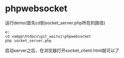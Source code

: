 # phpwebsocket
运行demo(首先cd到socket_server.php所在的路径)
```
e:
cd xampp\htdocs\git_waitui\phpwebsocket
php socket_server.php
```
启动server之后，在浏览器打开socket_client.html就可以了

